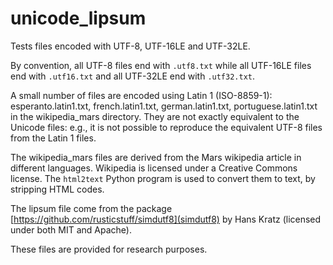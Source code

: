 # unicode_lipsum

Tests files encoded with UTF-8, UTF-16LE and UTF-32LE.

By convention, all UTF-8 files end with `.utf8.txt` while all UTF-16LE files end with `.utf16.txt` and
all UTF-32LE end with `.utf32.txt`.

A small number of files are encoded using Latin 1 (ISO-8859-1): esperanto.latin1.txt, french.latin1.txt, german.latin1.txt, portuguese.latin1.txt
in the wikipedia_mars directory. They are not exactly equivalent to the Unicode files: e.g., it is not possible to reproduce the equivalent UTF-8 files from the Latin 1 files.

The wikipedia_mars files are derived from the Mars wikipedia article in different languages.
Wikipedia is licensed under a Creative Commons license.
 The `html2text` Python program is used to convert them to text, by stripping HTML codes.

The lipsum file come from the package [https://github.com/rusticstuff/simdutf8](simdutf8)
by Hans Kratz (licensed under both MIT and Apache).


These files are provided for research purposes.
